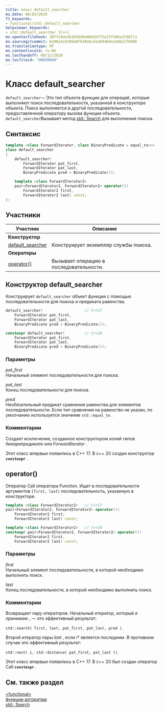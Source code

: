 ```yaml
---
title: класс default_searcher
ms.date: 08/03/2019
f1_keywords:
- functional/std::default_searcher
helpviewer_keywords:
- std::default_searcher [C++]
ms.openlocfilehash: 307fc6da3b383690e0b65bff2a72f386a37d6711
ms.sourcegitcommit: 6280a4c629de0f638ebc2edd446de2a9b11f0406
ms.translationtype: MT
ms.contentlocale: ru-RU
ms.lasthandoff: 09/12/2020
ms.locfileid: "90039694"
---
```

# <a name="default_searcher-class"></a>Класс default_searcher

`default_searcher`— Это тип объекта функции для операций, которые выполняют поиск последовательности, указанной в конструкторе объекта. Поиск выполняется в другой последовательности, предоставленной оператору вызова функции объекта. `default_searcher`Вызывает метод [std:: Search](algorithm-functions.md#search) для выполнения поиска.

## <a name="syntax"></a>Синтаксис

```cpp
template <class ForwardIterator, class BinaryPredicate = equal_to<>>
class default_searcher
{
    default_searcher(
        ForwardIterator pat_first,
        ForwardIterator pat_last,
        BinaryPredicate pred = BinaryPredicate());

    template <class ForwardIterator2>
    pair<ForwardIterator2, ForwardIterator2> operator()(
        ForwardIterator2 first,
        ForwardIterator2 last) const;
};
```

## <a name="members"></a>Участники

| Участник | Описание |
| - | - |
| **Конструктор** | |
| [default_searcher](#default-searcher-constructor) | Конструирует экземпляр службы поиска. |
| **Операторы** | |
| [operator()](#operator-call) | Вызывает операцию в последовательности. |

## <a name="default_searcher-constructor"></a><a name="default-searcher-constructor"></a> Конструктор default_searcher

Конструирует `default_searcher` объект функции с помощью последовательности для поиска и предиката равенства.

```cpp
default_searcher(                   // C++17
    ForwardIterator pat_first,
    ForwardIterator pat_last,
    BinaryPredicate pred = BinaryPredicate());

constexpr default_searcher(         // C++20
    ForwardIterator pat_first,
    ForwardIterator pat_last,
    BinaryPredicate pred = BinaryPredicate());
```

### <a name="parameters"></a>Параметры

*pat_first*\
Начальный элемент последовательности для поиска.

*pat_last*\
Конец последовательности для поиска.

*pred*\
Необязательный предикат сравнения равенства для элементов последовательности. Если тип сравнения на равенство не указан, по умолчанию используется значение `std::equal_to` .

### <a name="remarks"></a>Комментарии

Создает исключение, созданное конструктором копий типов *бинарипредикате* или *ForwardIterator* .

Этот класс впервые появились в C++ 17. В c++ 20 создан конструктор **`constexpr`** .

## <a name="operator"></a><a name="operator-call"></a> operator()

Оператор Call оператора Function. Ищет в последовательности аргументов `[first, last)` последовательность, указанную в конструкторе.

```cpp
template <class ForwardIterator2>   // C++17
pair<ForwardIterator2, ForwardIterator2> operator()(
    ForwardIterator2 first,
    ForwardIterator2 last) const;

template <class ForwardIterator2>   // C++20
constexpr pair<ForwardIterator2, ForwardIterator2> operator()(
    ForwardIterator2 first,
    ForwardIterator2 last) const;
```

### <a name="parameters"></a>Параметры

*first*\
Начальный элемент последовательности, в которой необходимо выполнить поиск.

*last*\
Конец последовательности, в которой необходимо выполнить поиск.

### <a name="remarks"></a>Комментарии

Возвращает пару итераторов. Начальный итератор, который *я принимаю* , — это эффективный результат:

`std::search( first, last, pat_first, pat_last, pred )`.

Второй итератор пары *last* , если *i** является *последним*. В противном случае это эффективный результат:

`std::next( i, std::distance( pat_first, pat_last ))`.

Этот класс впервые появились в C++ 17. В c++ 20 был создан оператор Call **`constexpr`** .

## <a name="see-also"></a>См. также раздел

[\<functional>](functional.md)\
[функции алгоритма](algorithm-functions.md)\
[std:: Search](algorithm-functions.md#search)
